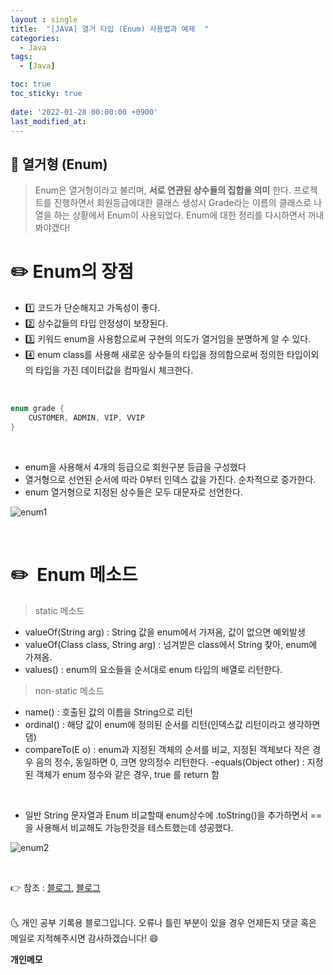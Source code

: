 ```yaml
---
layout : single
title:  "[JAVA] 열거 타입 (Enum) 사용법과 예제  "
categories:
  - Java
tags:
  - [Java]

toc: true
toc_sticky: true
 
date: '2022-01-28 00:00:00 +0900'
last_modified_at: 
---
```


## 📌  열거형 (Enum) 

> Enum은 열거형이라고 불리며, **서로 연관된 상수들의 집합을 의미** 한다.
> 프로젝트를 진행하면서 회원등급에대한 클래스 생성시 Grade라는 이름의 클래스로 나열을 하는 상황에서 Enum이 사용되었다. Enum에 대한 정리를 다시하면서  꺼내봐야겠다!

# ✏️ Enum의 장점
- 1️⃣ 코드가 단순해지고 가독성이 좋다.
- 2️⃣ 상수값들의 타입 안정성이 보장된다.
- 3️⃣ 키워드 enum을 사용함으로써 구현의 의도가 열거임을 분명하게 알 수 있다.
- 4️⃣ enum class를 사용해 새로운 상수들의 타입을 정의함으로써 정의한 타입이외의 타입을 가진 데이터값을 컴파일시 체크한다.

<br>

```java
enum grade {
	CUSTOMER, ADMIN, VIP, VVIP
}
```
<BR>

- enum을 사용해서 4개의 등급으로 회원구분 등급을 구성했다 
- 열거형으로 선언된 순서에 따라 0부터 인덱스 값을 가진다. 순차적으로 증가한다.
- enum 열거형으로 지정된 상수들은 모두 대문자로 선언한다. 

![enum1](https://user-images.githubusercontent.com/52389219/151687699-1d1ac3bc-62b3-49cd-a4e2-9cd92152935b.PNG)

<br>

# ✏️  Enum 메소드
> static 메소드
  - valueOf(String arg) : String 값을  enum에서 가져옴, 값이 없으면 예외발생
  - valueOf(Class<T> class, String arg) : 넘겨받은 class에서 String 찾아, enum에 가져옴.
  - values() : enum의 요소들을 순서대로 enum 타입의 배열로 리턴한다.
> non-static 메소드
  - name() : 호출된 값의 이름을 String으로 리턴
  - ordinal() : 해당 값이 enum에 정의된 순서를 리턴(인덱스값 리턴이라고 생각하면댐)
  - compareTo(E o) : enum과 지정된 객체의 순서를 비교, 지정된 객체보다 작은 경우 음의 정수, 동일하면 0, 크면 양의정수 리턴한다.
  -equals(Object other) : 지정된 객체가 enum 정수와 같은 경우, true 를 return 함

<br>

- 일반 String 문자열과 Enum 비교할때 enum상수에 .toString()을 추가하면서 == 을 사용해서 비교해도 가능한것을 테스트했는데 성공했다.   

![enum2](https://user-images.githubusercontent.com/52389219/151688084-a5746684-4d5f-422c-a04f-1354950fc0eb.PNG)

<br>


👉 참조 : [블로그](https://limkydev.tistory.com/50),  [블로그](https://limkydev.tistory.com/66)

<br>
🌜 개인 공부 기록용 블로그입니다. 오류나 틀린 부분이 있을 경우 
언제든지 댓글 혹은 메일로 지적해주시면 감사하겠습니다! 😄
<br>

**개인메모** 
